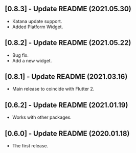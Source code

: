 ## [0.8.3] - Update README (2021.05.30)

* Katana update support.
* Added Platform Widget.

## [0.8.2] - Update README (2021.05.22)

* Bug fix.
* Add a new widget.

## [0.8.1] - Update README (2021.03.16)

* Main release to coincide with Flutter 2.

## [0.6.2] - Update README (2021.01.19)

* Works with other packages.

## [0.6.0] - Update README (2020.01.18)

* The first release.
